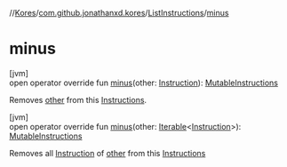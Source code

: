 //[Kores](../../../index.md)/[com.github.jonathanxd.kores](../index.md)/[ListInstructions](index.md)/[minus](minus.md)

# minus

[jvm]\
open operator override fun [minus](minus.md)(other: [Instruction](../-instruction/index.md)): [MutableInstructions](../-mutable-instructions/index.md)

Removes [other](minus.md) from this [Instructions](../-instructions/index.md).

[jvm]\
open operator override fun [minus](minus.md)(other: [Iterable](https://kotlinlang.org/api/latest/jvm/stdlib/kotlin.collections/-iterable/index.html)<[Instruction](../-instruction/index.md)>): [MutableInstructions](../-mutable-instructions/index.md)

Removes all [Instruction](../-instruction/index.md) of [other](minus.md) from this [Instructions](../-instructions/index.md)
